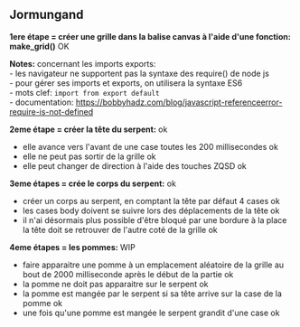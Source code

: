 ## Jormungand 

**1ere étape = créer une grille dans la balise canvas à l'aide d'une fonction: make_grid()** OK

**Notes:** concernant les imports exports:  
    - les navigateur ne supportent pas la syntaxe des require() de node js  
    - pour gérer ses imports et exports, on utilisera la syntaxe ES6   
    - mots clef: ``import from export default``  
    - documentation: https://bobbyhadz.com/blog/javascript-referenceerror-require-is-not-defined  

**2eme étape = créer la tête du serpent:** ok
- elle avance vers l'avant de une case toutes les 200 millisecondes ok
- elle ne peut pas sortir de la grille ok
- elle peut changer de direction à l'aide des touches ZQSD ok

**3eme étapes = crée le corps du serpent:** ok
- créer un corps au serpent, en comptant la tête par défaut 4 cases ok
- les cases body doivent se suivre lors des déplacements de la tête ok
- il n'ai désormais plus possible d'être bloqué par une bordure à la place la tête doit se retrouver de l'autre coté de la grille ok

**4eme étapes = les pommes:** WIP
- faire apparaitre une pomme à un emplacement aléatoire de la grille au bout de 2000 milliseconde après le début de la partie ok
- la pomme ne doit pas apparaitre sur le serpent ok
- la pomme est mangée par le serpent si sa tête arrive sur la case de la pomme ok
- une fois qu'une pomme est mangée le serpent grandit d'une case ok